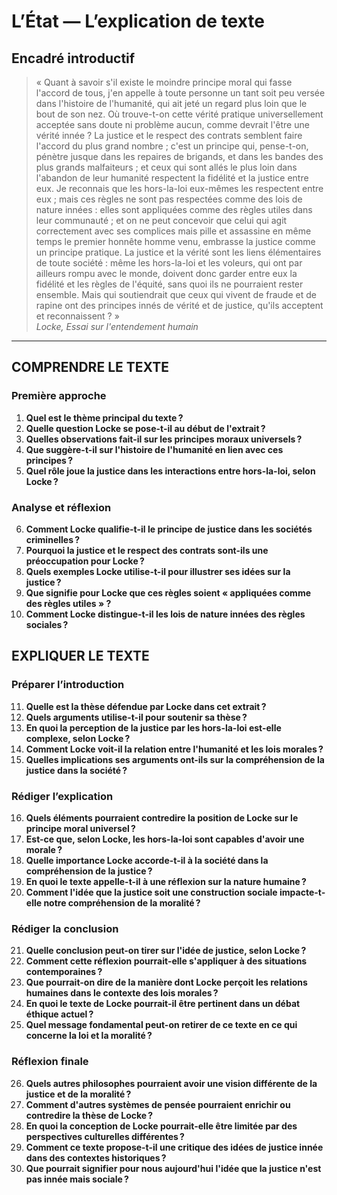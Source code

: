 # L’État — L’explication de texte

## Encadré introductif
> « Quant à savoir s'il existe le moindre principe moral qui fasse l'accord de tous, j'en appelle à toute personne un tant soit peu versée dans l'histoire de l'humanité, qui ait jeté un regard plus loin que le bout de son nez. Où trouve-t-on cette vérité pratique universellement acceptée sans doute ni problème aucun, comme devrait l'être une vérité innée ? La justice et le respect des contrats semblent faire l'accord du plus grand nombre ; c'est un principe qui, pense-t-on, pénètre jusque dans les repaires de brigands, et dans les bandes des plus grands malfaiteurs ; et ceux qui sont allés le plus loin dans l'abandon de leur humanité respectent la fidélité et la justice entre eux. Je reconnais que les hors-la-loi eux-mêmes les respectent entre eux ; mais ces règles ne sont pas respectées comme des lois de nature innées : elles sont appliquées comme des règles utiles dans leur communauté ; et on ne peut concevoir que celui qui agit correctement avec ses complices mais pille et assassine en même temps le premier honnête homme venu, embrasse la justice comme un principe pratique. La justice et la vérité sont les liens élémentaires de toute société : même les hors-la-loi et les voleurs, qui ont par ailleurs rompu avec le monde, doivent donc garder entre eux la fidélité et les règles de l'équité, sans quoi ils ne pourraient rester ensemble. Mais qui soutiendrait que ceux qui vivent de fraude et de rapine ont des principes innés de vérité et de justice, qu'ils acceptent et reconnaissent ? »  
> *Locke, Essai sur l'entendement humain*

---

## COMPRENDRE LE TEXTE

### Première approche

1. **Quel est le thème principal du texte ?**  
2. **Quelle question Locke se pose-t-il au début de l'extrait ?**  
3. **Quelles observations fait-il sur les principes moraux universels ?**  
4. **Que suggère-t-il sur l'histoire de l'humanité en lien avec ces principes ?**  
5. **Quel rôle joue la justice dans les interactions entre hors-la-loi, selon Locke ?**  

### Analyse et réflexion

6. **Comment Locke qualifie-t-il le principe de justice dans les sociétés criminelles ?**  
7. **Pourquoi la justice et le respect des contrats sont-ils une préoccupation pour Locke ?**  
8. **Quels exemples Locke utilise-t-il pour illustrer ses idées sur la justice ?**  
9. **Que signifie pour Locke que ces règles soient « appliquées comme des règles utiles » ?**  
10. **Comment Locke distingue-t-il les lois de nature innées des règles sociales ?**  

## EXPLIQUER LE TEXTE

### Préparer l’introduction

11. **Quelle est la thèse défendue par Locke dans cet extrait ?**  
12. **Quels arguments utilise-t-il pour soutenir sa thèse ?**  
13. **En quoi la perception de la justice par les hors-la-loi est-elle complexe, selon Locke ?**  
14. **Comment Locke voit-il la relation entre l'humanité et les lois morales ?**  
15. **Quelles implications ses arguments ont-ils sur la compréhension de la justice dans la société ?**  

### Rédiger l’explication

16. **Quels éléments pourraient contredire la position de Locke sur le principe moral universel ?**  
17. **Est-ce que, selon Locke, les hors-la-loi sont capables d'avoir une morale ?**  
18. **Quelle importance Locke accorde-t-il à la société dans la compréhension de la justice ?**  
19. **En quoi le texte appelle-t-il à une réflexion sur la nature humaine ?**  
20. **Comment l'idée que la justice soit une construction sociale impacte-t-elle notre compréhension de la moralité ?**  

### Rédiger la conclusion

21. **Quelle conclusion peut-on tirer sur l'idée de justice, selon Locke ?**  
22. **Comment cette réflexion pourrait-elle s'appliquer à des situations contemporaines ?**  
23. **Que pourrait-on dire de la manière dont Locke perçoit les relations humaines dans le contexte des lois morales ?**  
24. **En quoi le texte de Locke pourrait-il être pertinent dans un débat éthique actuel ?**  
25. **Quel message fondamental peut-on retirer de ce texte en ce qui concerne la loi et la moralité ?**  

### Réflexion finale

26. **Quels autres philosophes pourraient avoir une vision différente de la justice et de la moralité ?**  
27. **Comment d'autres systèmes de pensée pourraient enrichir ou contredire la thèse de Locke ?**  
28. **En quoi la conception de Locke pourrait-elle être limitée par des perspectives culturelles différentes ?**  
29. **Comment ce texte propose-t-il une critique des idées de justice innée dans des contextes historiques ?**  
30. **Que pourrait signifier pour nous aujourd'hui l'idée que la justice n'est pas innée mais sociale ?**  